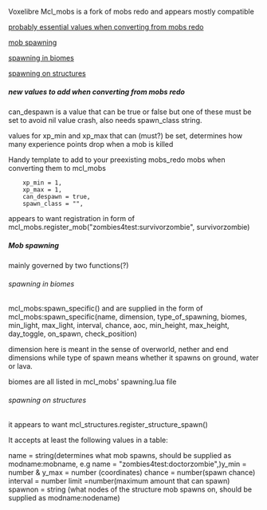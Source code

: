 Voxelibre Mcl_mobs is a fork of mobs redo and appears mostly compatible 





[probably essential values when converting from mobs redo](#new-values-to-add-when-converting-from-mobs-redo) 


[mob spawning](#mob_spawning)

[spawning in biomes](#spawning-in-biomes)
   
   
   [spawning on structures](#spawning-on-structures)

<h5>new values to add when converting from mobs redo</h5>

can_despawn is a value that can be true or false but one of these must be set to avoid nil value crash, also needs spawn_class string.

values for xp_min and xp_max that can (must?) be set, determines how many experience points drop when a mob is killed

Handy template to add to your preexisting mobs_redo mobs when converting them to mcl_mobs 

        xp_min = 1,
        xp_max = 1,
        can_despawn = true,
        spawn_class = "",



appears to want registration in form of mcl_mobs.register_mob("zombies4test:survivorzombie", survivorzombie)

<h5>Mob spawning</h5>

mainly governed by two functions(?)


<h6>spawning in biomes</h6> mcl_mobs:spawn_specific() and are supplied in the form of mcl_mobs:spawn_specific(name, dimension, type_of_spawning, biomes, min_light, max_light, interval, chance, aoc, min_height, max_height, day_toggle, on_spawn, check_position)

dimension here is meant in the sense of overworld, nether and end dimensions while type of spawn means whether it spawns on ground, water or lava.

biomes are all listed in mcl_mobs' spawning.lua file


<h6>spawning on structures</h6> it appears to want  mcl_structures.register_structure_spawn()

It accepts at least the following values in a table:

name = string(determines what mob spawns, should be supplied as modname:mobname, e.g name = "zombies4test:doctorzombie",)y_min = number & y_max = number  (coordinates)
	chance = number(spawn chance)
	interval = number 
	limit =number(maximum amount that can spawn)
	spawnon = string (what nodes of the structure mob spawns on, should be supplied as modname:nodename)







